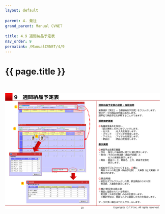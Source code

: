 ```yaml
---
layout: default

parent: 4. 発注
grand_parent: Manual CVNET

title: 4.9 週間納品予定表
nav_order: 9
permalink: /ManualCVNET/4/9
---
```


# {{ page.title }} <br/><br/>



<a href="/img/Hacchu/HC24.PNG" target="_blank">
<img src="/img/Hacchu/HC24.PNG" alt="login image"></a>

